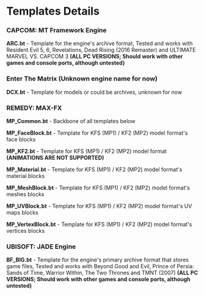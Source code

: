 # Templates Details

### CAPCOM: MT Framework Engine
**ARC.bt** - Template for the engine's archive format, Tested and works with Resident Evil 5, 6, Revelations, Dead Rising (2016 Remaster) and ULTIMATE MARVEL VS. CAPCOM 3 **(ALL PC VERSIONS; Should work with other games and console ports, although untested)**

### Enter The Matrix (Unknown engine name for now)
**DCX.bt** - Template for models or could be archives, unknown for now

### REMEDY: MAX-FX
**MP_Common.bt** - Backbone of all templates below

**MP_FaceBlock.bt** - Template for KFS (MP1) / KF2 (MP2) model format's face blocks

**MP_KF2.bt** - Template for KFS (MP1) / KF2 (MP2) model format **(ANIMATIONS ARE NOT SUPPORTED)**

**MP_Material.bt** - Template for KFS (MP1) / KF2 (MP2) model format's material blocks

**MP_MeshBlock.bt** - Template for KFS (MP1) / KF2 (MP2) model format's meshes blocks

**MP_UVBlock.bt** - Template for KFS (MP1) / KF2 (MP2) model format's UV maps blocks

**MP_VertexBlock.bt** - Template for KFS (MP1) / KF2 (MP2) model format's vertices blocks

### UBISOFT: JADE Engine
**BF_BIG.bt** - Template for the engine's primary archive format that stores game files, Tested and works with Beyond Good and Evil, Prince of Persia: Sands of Time, Warrior Within, The Two Thrones and TMNT (2007) **(ALL PC VERSIONS; Should work with other games and console ports, although untested)**

